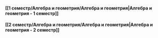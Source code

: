 #### [[1 семестр/Алгебра и геометрия/Алгебра и геометрия|Алгебра и геометрия - 1 семестр]]

#### [[2 семестр/Алгебра и геометрия/Алгебра и геометрия|Алгебра и геометрия - 2 семестр]]